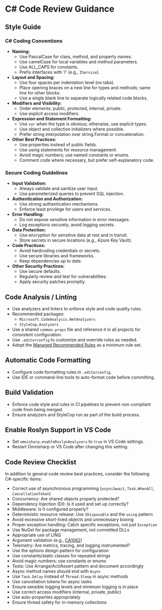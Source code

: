 # C# Code Review Guidance

## Style Guide

### C# Coding Conventions

- **Naming:**
	- Use PascalCase for class, method, and property names.
	- Use camelCase for local variables and method parameters.
	- Use ALL_CAPS for constants.
	- Prefix interfaces with 'I' (e.g., `IService`).
- **Layout and Spacing:**
	- Use four spaces per indentation level (no tabs).
	- Place opening braces on a new line for types and methods; same line for other blocks.
	- Use a single blank line to separate logically related code blocks.
- **Modifiers and Visibility:**
	- Order elements: public, protected, internal, private.
	- Use explicit access modifiers.
- **Expression and Statement Formatting:**
	- Use `var` when the type is obvious; otherwise, use explicit types.
	- Use object and collection initializers where possible.
	- Prefer string interpolation over string.Format or concatenation.
- **Other Best Practices:**
	- Use properties instead of public fields.
	- Use using statements for resource management.
	- Avoid magic numbers; use named constants or enums.
	- Comment code where necessary, but prefer self-explanatory code.

### Secure Coding Guidelines

- **Input Validation:**
	- Always validate and sanitize user input.
	- Use parameterized queries to prevent SQL injection.
- **Authentication and Authorization:**
	- Use strong authentication mechanisms.
	- Enforce least privilege for users and services.
- **Error Handling:**
	- Do not expose sensitive information in error messages.
	- Log exceptions securely; avoid logging secrets.
- **Data Protection:**
	- Use encryption for sensitive data at rest and in transit.
	- Store secrets in secure locations (e.g., Azure Key Vault).
- **Code Practices:**
	- Avoid hardcoding credentials or secrets.
	- Use secure libraries and frameworks.
	- Keep dependencies up to date.
- **Other Security Practices:**
	- Use secure defaults.
	- Regularly review and test for vulnerabilities.
	- Apply security patches promptly.

## Code Analysis / Linting

- Use analyzers and linters to enforce style and code quality rules.
- Recommended packages:
	- `Microsoft.CodeAnalysis.NetAnalyzers`
	- `StyleCop.Analyzers`
- Use a shared `common.props` file and reference it in all projects for consistent configuration.
- Use `.editorconfig` to customize and override rules as needed.
- Adopt the [Managed Recommended Rules](https://learn.microsoft.com/en-us/visualstudio/code-quality/managed-minimum-rules-rule-set-for-managed-code?view=vs-2022) as a minimum rule set.

## Automatic Code Formatting

- Configure code formatting rules in `.editorconfig`.
- Use IDE or command-line tools to auto-format code before committing.

## Build Validation

- Enforce code style and rules in CI pipelines to prevent non-compliant code from being merged.
- Ensure analyzers and StyleCop run as part of the build process.

## Enable Roslyn Support in VS Code

- Set `omnisharp.enableRoslynAnalyzers` to `true` in VS Code settings.
- Restart Omnisharp or VS Code after changing this setting.

## Code Review Checklist

In addition to general code review best practices, consider the following C#-specific items:

- Correct use of asynchronous programming (`async`/`await`, `Task.WhenAll`, `CancellationToken`)
- Concurrency: Are shared objects properly protected?
- Dependency Injection (DI): Is it used and set up correctly?
- Middleware: Is it configured properly?
- Deterministic resource release: Use `IDisposable` and the `using` pattern
- Avoid excessive short-lived objects and unnecessary boxing
- Proper exception handling: Catch specific exceptions, not just `Exception`
- Use NuGet for package management, not committed DLLs
- Appropriate use of LINQ
- Argument validation (e.g., [CA1062](https://learn.microsoft.com/en-us/dotnet/fundamentals/code-analysis/quality-rules/ca1062))
- Telemetry: Are metrics, tracing, and logging instrumented?
- Use the options design pattern for configuration
- Use constants/static classes for repeated strings
- Avoid magic numbers; use constants or enums
- Tests: Use Arrange/Act/Assert pattern and document accordingly
- Async method names should end with `Async`
- Use `Task.Delay` instead of `Thread.Sleep` in async methods
- Use cancellation tokens for async tasks
- Ensure sensible logging levels and minimum logging is in place
- Use correct access modifiers (internal, private, public)
- Use auto-properties appropriately
- Ensure thread safety for in-memory collections

